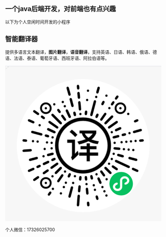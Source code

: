 ## 一个java后端开发，对前端也有点兴趣
以下为个人空闲时间开发的小程序

## 智能翻译器
提供多语言文本翻译，**图片翻译**，**语音翻译**，支持英语、日语、韩语、俄语、德语、法语、泰语、葡萄牙语、西班牙语、阿拉伯语等。

![翻译](./翻译.png)

个人微信：17326025700
